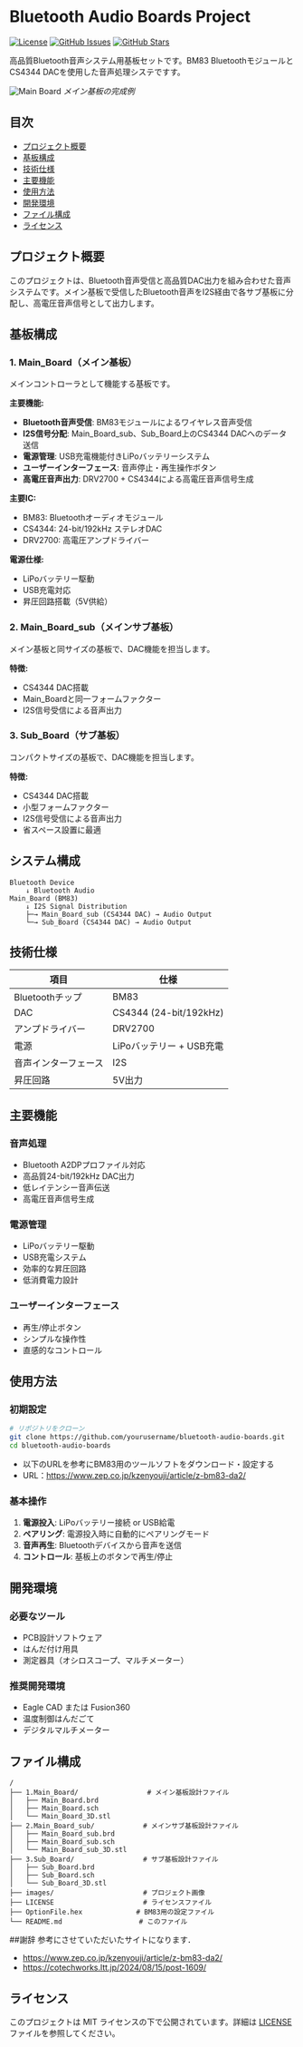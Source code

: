 # Bluetooth Audio Boards Project

[![License](https://img.shields.io/badge/license-MIT-blue.svg)](LICENSE)
[![GitHub Issues](https://img.shields.io/github/issues/yourusername/bluetooth-audio-boards.svg)](https://github.com/yourusername/bluetooth-audio-boards/issues)
[![GitHub Stars](https://img.shields.io/github/stars/yourusername/bluetooth-audio-boards.svg)](https://github.com/yourusername/bluetooth-audio-boards/stargazers)

高品質Bluetooth音声システム用基板セットです。BM83 BluetoothモジュールとCS4344 DACを使用した音声処理システですす。

![Main Board](images/main_board.jpg)
*メイン基板の完成例*

## 目次

- [プロジェクト概要](#プロジェクト概要)
- [基板構成](#基板構成)
- [技術仕様](#技術仕様)
- [主要機能](#主要機能)
- [使用方法](#使用方法)
- [開発環境](#開発環境)
- [ファイル構成](#ファイル構成)
- [ライセンス](#ライセンス)

## プロジェクト概要

このプロジェクトは、Bluetooth音声受信と高品質DAC出力を組み合わせた音声システムです。メイン基板で受信したBluetooth音声をI2S経由で各サブ基板に分配し、高電圧音声信号として出力します。

## 基板構成

### 1. Main_Board（メイン基板）

メインコントローラとして機能する基板です。

**主要機能:**
- **Bluetooth音声受信**: BM83モジュールによるワイヤレス音声受信
- **I2S信号分配**: Main_Board_sub、Sub_Board上のCS4344 DACへのデータ送信
- **電源管理**: USB充電機能付きLiPoバッテリーシステム
- **ユーザーインターフェース**: 音声停止・再生操作ボタン
- **高電圧音声出力**: DRV2700 + CS4344による高電圧音声信号生成

**主要IC:**
- BM83: Bluetoothオーディオモジュール
- CS4344: 24-bit/192kHz ステレオDAC
- DRV2700: 高電圧アンプドライバー

**電源仕様:**
- LiPoバッテリー駆動
- USB充電対応
- 昇圧回路搭載（5V供給）

### 2. Main_Board_sub（メインサブ基板）

メイン基板と同サイズの基板で、DAC機能を担当します。

**特徴:**
- CS4344 DAC搭載
- Main_Boardと同一フォームファクター
- I2S信号受信による音声出力

### 3. Sub_Board（サブ基板）

コンパクトサイズの基板で、DAC機能を担当します。

**特徴:**
- CS4344 DAC搭載
- 小型フォームファクター
- I2S信号受信による音声出力
- 省スペース設置に最適

## システム構成

```
Bluetooth Device
    ↓ Bluetooth Audio
Main_Board (BM83)
    ↓ I2S Signal Distribution
    ├─→ Main_Board_sub (CS4344 DAC) → Audio Output
    └─→ Sub_Board (CS4344 DAC) → Audio Output
```

## 技術仕様

| 項目 | 仕様 |
|------|------|
| Bluetoothチップ | BM83 |
| DAC | CS4344 (24-bit/192kHz) |
| アンプドライバー | DRV2700 |
| 電源 | LiPoバッテリー + USB充電 |
| 音声インターフェース | I2S |
| 昇圧回路 | 5V出力 |

## 主要機能

### 音声処理
- Bluetooth A2DPプロファイル対応
- 高品質24-bit/192kHz DAC出力
- 低レイテンシー音声伝送
- 高電圧音声信号生成

### 電源管理
- LiPoバッテリー駆動
- USB充電システム
- 効率的な昇圧回路
- 低消費電力設計

### ユーザーインターフェース
- 再生/停止ボタン
- シンプルな操作性
- 直感的なコントロール

## 使用方法

### 初期設定
```bash
# リポジトリをクローン
git clone https://github.com/yourusername/bluetooth-audio-boards.git
cd bluetooth-audio-boards
```

- 以下のURLを参考にBM83用のツールソフトをダウンロード・設定する
- URL：https://www.zep.co.jp/kzenyouji/article/z-bm83-da2/

### 基本操作
1. **電源投入**: LiPoバッテリー接続 or USB給電
2. **ペアリング**: 電源投入時に自動的にペアリングモード
3. **音声再生**: Bluetoothデバイスから音声を送信
4. **コントロール**: 基板上のボタンで再生/停止

## 開発環境

### 必要なツール
- PCB設計ソフトウェア
- はんだ付け用具
- 測定器具（オシロスコープ、マルチメーター）

### 推奨開発環境
- Eagle CAD または Fusion360
- 温度制御はんだごて
- デジタルマルチメーター

## ファイル構成

```
/
├── 1.Main_Board/                 # メイン基板設計ファイル
│   ├── Main_Board.brd         
│   ├── Main_Board.sch
│   └── Main_Board_3D.stl
├── 2.Main_Board_sub/            # メインサブ基板設計ファイル
│   ├── Main_Board_sub.brd         
│   ├── Main_Board_sub.sch
│   └── Main_Board_sub_3D.stl
├── 3.Sub_Board/                 # サブ基板設計ファイル
│   ├── Sub_Board.brd         
│   ├── Sub_Board.sch
│   └── Sub_Board_3D.stl
├── images/                      # プロジェクト画像
├── LICENSE                      # ライセンスファイル
├── OptionFile.hex　　　　　　　　# BM83用の設定ファイル
└── README.md                   # このファイル
```

##謝辞
参考にさせていただいたサイトになります．
- https://www.zep.co.jp/kzenyouji/article/z-bm83-da2/
- https://cotechworks.ltt.jp/2024/08/15/post-1609/

## ライセンス

このプロジェクトは MIT ライセンスの下で公開されています。詳細は [LICENSE](LICENSE) ファイルを参照してください。
